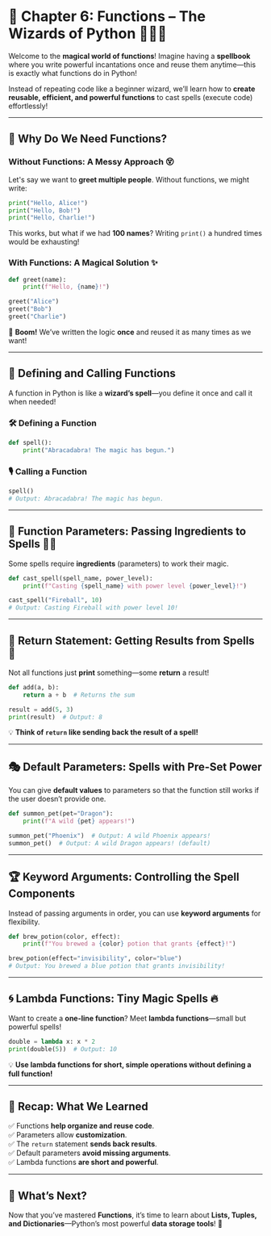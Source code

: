 # 🚀 Chapter 6: Functions – The Wizards of Python 🧙‍♂️✨  

Welcome to the **magical world of functions**! Imagine having a **spellbook** where you write powerful incantations once and reuse them anytime—this is exactly what functions do in Python!  

Instead of repeating code like a beginner wizard, we’ll learn how to **create reusable, efficient, and powerful functions** to cast spells (execute code) effortlessly!  

---

## 🎩 Why Do We Need Functions?  

### Without Functions: A Messy Approach 😵  
Let's say we want to **greet multiple people**. Without functions, we might write:  

```python
print("Hello, Alice!")  
print("Hello, Bob!")  
print("Hello, Charlie!")  
```  

This works, but what if we had **100 names**? Writing `print()` a hundred times would be exhausting!  

### With Functions: A Magical Solution ✨  

```python
def greet(name):
    print(f"Hello, {name}!")

greet("Alice")  
greet("Bob")  
greet("Charlie")  
```  

🎯 **Boom!** We’ve written the logic **once** and reused it as many times as we want!  

---

## 🔮 Defining and Calling Functions  

A function in Python is like a **wizard’s spell**—you define it once and call it when needed!  

### 🛠️ Defining a Function  
```python
def spell():
    print("Abracadabra! The magic has begun.")
```  

### 🎙️ Calling a Function  
```python
spell()  
# Output: Abracadabra! The magic has begun.  
```  

---

## 🧪 Function Parameters: Passing Ingredients to Spells 🧙‍♂️  

Some spells require **ingredients** (parameters) to work their magic.  

```python
def cast_spell(spell_name, power_level):
    print(f"Casting {spell_name} with power level {power_level}!")

cast_spell("Fireball", 10)  
# Output: Casting Fireball with power level 10!  
```  

---

## 🎁 Return Statement: Getting Results from Spells 🎩  

Not all functions just **print** something—some **return** a result!  

```python
def add(a, b):
    return a + b  # Returns the sum

result = add(5, 3)  
print(result)  # Output: 8  
```  

💡 **Think of `return` like sending back the result of a spell!**  

---

## 🎭 Default Parameters: Spells with Pre-Set Power  

You can give **default values** to parameters so that the function still works if the user doesn’t provide one.  

```python
def summon_pet(pet="Dragon"):
    print(f"A wild {pet} appears!")

summon_pet("Phoenix")  # Output: A wild Phoenix appears!  
summon_pet()  # Output: A wild Dragon appears! (default)  
```  

---

## 🏆 Keyword Arguments: Controlling the Spell Components  

Instead of passing arguments in order, you can use **keyword arguments** for flexibility.  

```python
def brew_potion(color, effect):
    print(f"You brewed a {color} potion that grants {effect}!")

brew_potion(effect="invisibility", color="blue")  
# Output: You brewed a blue potion that grants invisibility!  
```  

---

## 🌀 Lambda Functions: Tiny Magic Spells 🔥  

Want to create a **one-line function**? Meet **lambda functions**—small but powerful spells!  

```python
double = lambda x: x * 2  
print(double(5))  # Output: 10  
```  

💡 **Use lambda functions for short, simple operations without defining a full function!**  

---

## 🎯 Recap: What We Learned  

✅ Functions **help organize and reuse code**.  
✅ Parameters allow **customization**.  
✅ The `return` statement **sends back results**.  
✅ Default parameters **avoid missing arguments**.  
✅ Lambda functions **are short and powerful**.  

---

## 🎯 What’s Next?  

Now that you’ve mastered **Functions**, it’s time to learn about **Lists, Tuples, and Dictionaries**—Python’s most powerful **data storage tools**! 🚀  
